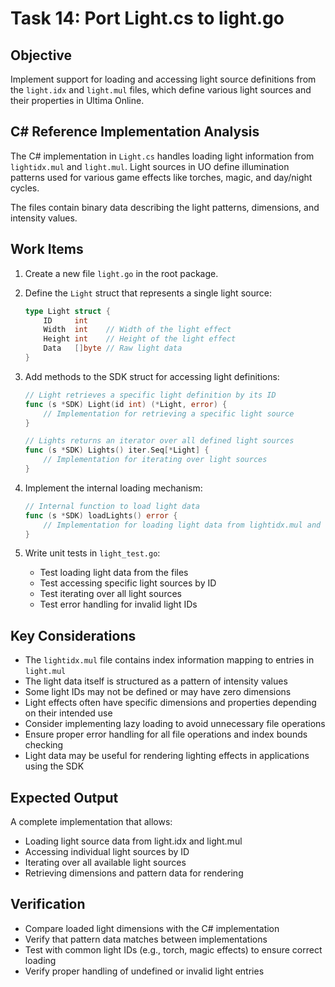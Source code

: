 # Task 14: Port Light.cs to light.go

## Objective

Implement support for loading and accessing light source definitions from the `light.idx` and `light.mul` files, which define various light sources and their properties in Ultima Online.

## C# Reference Implementation Analysis

The C# implementation in `Light.cs` handles loading light information from `lightidx.mul` and `light.mul`. Light sources in UO define illumination patterns used for various game effects like torches, magic, and day/night cycles.

The files contain binary data describing the light patterns, dimensions, and intensity values.

## Work Items

1. Create a new file `light.go` in the root package.

2. Define the `Light` struct that represents a single light source:

   ```go
   type Light struct {
       ID     int
       Width  int    // Width of the light effect
       Height int    // Height of the light effect
       Data   []byte // Raw light data
   }
   ```

3. Add methods to the SDK struct for accessing light definitions:

   ```go
   // Light retrieves a specific light definition by its ID
   func (s *SDK) Light(id int) (*Light, error) {
       // Implementation for retrieving a specific light source
   }

   // Lights returns an iterator over all defined light sources
   func (s *SDK) Lights() iter.Seq[*Light] {
       // Implementation for iterating over light sources
   }
   ```

4. Implement the internal loading mechanism:

   ```go
   // Internal function to load light data
   func (s *SDK) loadLights() error {
       // Implementation for loading light data from lightidx.mul and light.mul
   }
   ```

5. Write unit tests in `light_test.go`:
   - Test loading light data from the files
   - Test accessing specific light sources by ID
   - Test iterating over all light sources
   - Test error handling for invalid light IDs

## Key Considerations

- The `lightidx.mul` file contains index information mapping to entries in `light.mul`
- The light data itself is structured as a pattern of intensity values
- Some light IDs may not be defined or may have zero dimensions
- Light effects often have specific dimensions and properties depending on their intended use
- Consider implementing lazy loading to avoid unnecessary file operations
- Ensure proper error handling for all file operations and index bounds checking
- Light data may be useful for rendering lighting effects in applications using the SDK

## Expected Output

A complete implementation that allows:

- Loading light source data from light.idx and light.mul
- Accessing individual light sources by ID
- Iterating over all available light sources
- Retrieving dimensions and pattern data for rendering

## Verification

- Compare loaded light dimensions with the C# implementation
- Verify that pattern data matches between implementations
- Test with common light IDs (e.g., torch, magic effects) to ensure correct loading
- Verify proper handling of undefined or invalid light entries
